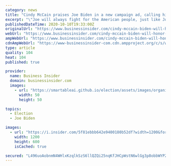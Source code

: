 ```yaml
---
category: news
title: "Cindy McCain praises Joe Biden in a new campaign ad, calling him a president who would 'put service before self'"
excerpt: "\"Joe will always fight for the American people, just like John did,\" Cindy McCain, wife of late Arizona Senator John McCain, said in the ad supporting Biden."
publishedDateTime: 2020-10-10T19:33:00Z
originalUrl: "https://www.businessinsider.com/cindy-mccain-biden-will-honor-our-fallen-heroes-2020-10"
webUrl: "https://www.businessinsider.com/cindy-mccain-biden-will-honor-our-fallen-heroes-2020-10"
ampWebUrl: "https://www.businessinsider.com/cindy-mccain-biden-will-honor-our-fallen-heroes-2020-10?amp"
cdnAmpWebUrl: "https://www-businessinsider-com.cdn.ampproject.org/c/s/www.businessinsider.com/cindy-mccain-biden-will-honor-our-fallen-heroes-2020-10?amp"
type: article
quality: 104
heat: 104
published: true

provider:
  name: Business Insider
  domain: businessinsider.com
  images:
    - url: "https://smartableai.github.io/election/assets/images/organizations/businessinsider.com-50x50.jpg"
      width: 50
      height: 50

topics:
  - Election
  - Joe Biden

images:
  - url: "https://i.insider.com/5f81ebbb642e9400180b52df?width=1200&format=jpeg"
    width: 1200
    height: 600
    isCached: true

secured: "L496uoAobnmN4WHlxKzqlkSzS6llQZQi25nqKfJHCpWstN6wlGg3p8obbWYPZoomAk31zo/lbY3aANJq5qy9vlyWjLt8wWumtEIpYEMJAz91eBo2mRGLvOKlLwgXS+DYJpa0IETI5pqgaVcQZSxMcMrP5ElVR22EL5B5afnq1RD9so8OyB6BQJZ+Px8bk6r9xXAOdPD3ZzgK1a+Gn8ZJBHLbEHtuqx+xHaiJ8fkSWpxIWgUBAZSQaWYMnwQxuoRuxSypNJrjAWljoJe4FBbIZN2AD2cMyQZVjO0IODSlZ7YTGOhqEBrXpExIQB17tutsotxKlMt6Ezaqly47F7GJ+GJt8ZrT0NLWCXTfOmTvPDQ=;wvDF7aRjqh2ClYdLEVXorw=="
---
```


